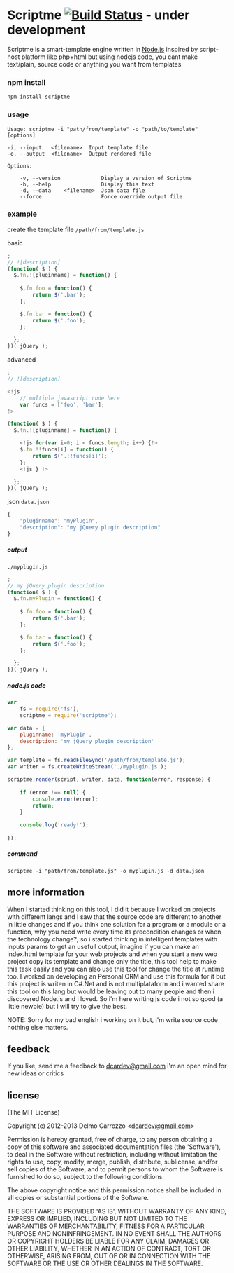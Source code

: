 # Scriptme [![Build Status](https://secure.travis-ci.org/delmosaurio/scriptme.png)](http://travis-ci.org/delmosaurio/scriptme) - under development 
 
 Scriptme is a smart-template engine written in [Node.js](http://nodejs.org/) inspired by script-host platform like php+html but using nodejs code, you cant make text/plain, source code or anything you want from templates

### npm install

```
npm install scriptme
```

### usage

```
Usage: scriptme -i "path/from/template" -o "path/to/template" [options]

-i, --input   <filename>  Input template file
-o, --output  <filename>  Output rendered file

Options:

    -v, --version             Display a version of Scriptme
    -h, --help                Display this text
    -d, --data    <filename>  Json data file
    --force                   Force override output file
```

### example

create the template file `/path/from/template.js`

basic

```javascript
;
// ![description]
(function( $ ) {
  $.fn.![pluginname] = function() {
    
    $.fn.foo = function() {
    	return $('.bar');
	};

	$.fn.bar = function() {
		return $('.foo');
	};

  };
})( jQuery );
```

advanced

```javascript
;
// ![description]

<!js 
	// multiple javascript code here
	var funcs = ['foo', 'bar'];
!>

(function( $ ) {
  $.fn.![pluginname] = function() {

    <!js for(var i=0; i < funcs.length; i++) {!>
	$.fn.!!funcs[i] = function() {
    	return $('.!!funcs[i]');
	};
	<!js } !>

  };
})( jQuery );
```

json `data.json`

```javascript
{
    "pluginname": "myPlugin",
    "description": "my jQuery plugin description"
}
```

##### output

`./myplugin.js`

```javascript
;
// my jQuery plugin description
(function( $ ) {
  $.fn.myPlugin = function() {
    
    $.fn.foo = function() {
    	return $('.bar');
	};

	$.fn.bar = function() {
		return $('.foo');
	};

  };
})( jQuery );
```

##### node.js code

```javascript
var 
    fs = require('fs'),
    scriptme = require('scriptme');

var data = {
	pluginname: 'myPlugin',
	description: 'my jQuery plugin description'
};

var template = fs.readFileSync('/path/from/template.js');
var writer = fs.createWriteStream('./myplugin.js');

scriptme.render(script, writer, data, function(error, response) {
	
	if (error !== null) {
		console.error(error);	
		return;
	}
	
	console.log('ready!');	
	
});

```

##### command

```
scriptme -i "path/from/template.js" -o myplugin.js -d data.json
```

## more information

When I started thinking on this tool, I did it because I worked on projects with different langs
and I saw that  the source code are different to another in little changes and if you think one solution
for a program or a module or a function, why you need write every time its precondition changes 
or when the technology change?, so i started thinking in intelligent templates with inputs params
to get an usefull output, imagine if you can make an index.html template for your web projects and 
when you start a new web project copy its template and change only the title, this tool help to make this
task easily and you can also use this tool for change the title at runtime too.
I worked on developing an Personal ORM and use this formula for it but this project is writen in C#.Net and
is not multiplataform and i wanted share this tool on this lang but would be leaving out to many people and 
then i discovered Node.js and i loved.
So i'm here writing js code i not so good (a little newbie) but i will try to give the best.

NOTE: Sorry for my bad english i working on it but, i'm write source code nothing else matters.

## feedback 

If you like, send me a feedback to <dcardev@gmail.com> i'm an open mind for new ideas or critics

## license 

(The MIT License)

Copyright (c) 2012-2013 Delmo Carrozzo &lt;dcardev@gmail.com&gt;

Permission is hereby granted, free of charge, to any person obtaining
a copy of this software and associated documentation files (the
'Software'), to deal in the Software without restriction, including
without limitation the rights to use, copy, modify, merge, publish,
distribute, sublicense, and/or sell copies of the Software, and to
permit persons to whom the Software is furnished to do so, subject to
the following conditions:

The above copyright notice and this permission notice shall be
included in all copies or substantial portions of the Software.

THE SOFTWARE IS PROVIDED 'AS IS', WITHOUT WARRANTY OF ANY KIND,
EXPRESS OR IMPLIED, INCLUDING BUT NOT LIMITED TO THE WARRANTIES OF
MERCHANTABILITY, FITNESS FOR A PARTICULAR PURPOSE AND NONINFRINGEMENT.
IN NO EVENT SHALL THE AUTHORS OR COPYRIGHT HOLDERS BE LIABLE FOR ANY
CLAIM, DAMAGES OR OTHER LIABILITY, WHETHER IN AN ACTION OF CONTRACT,
TORT OR OTHERWISE, ARISING FROM, OUT OF OR IN CONNECTION WITH THE
SOFTWARE OR THE USE OR OTHER DEALINGS IN THE SOFTWARE.
